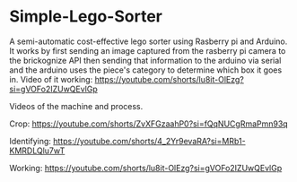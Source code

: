 # Simple-Lego-Sorter
A semi-automatic cost-effective lego sorter using Rasberry pi and Arduino. It works by first sending an image captured from the rasberry pi camera to the brickognize API then sending that information to the arduino via serial and the arduino uses the piece's category to determine which box it goes in. Video of it working: https://youtube.com/shorts/lu8it-OlEzg?si=gVOFo2IZUwQEvlGp


Videos of the machine and process.

Crop: https://youtube.com/shorts/ZvXFGzaahP0?si=fQqNUCgRmaPmn93q

Identifying: https://youtube.com/shorts/4_2Yr9evaRA?si=MRb1-KMRDLQlu7wT

Working: https://youtube.com/shorts/lu8it-OlEzg?si=gVOFo2IZUwQEvlGp

